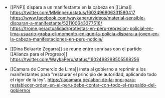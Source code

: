 - [[PNP]] dispara a un manifestante en la cabeza en [[Lima]]
  https://twitter.com/MMinperu/status/1602496806331580417
  https://www.facebook.com/waykaperu/videos/material-sensible-disparan-a-manifestante/521100643377516/
  https://trome.pe/actualidad/protestas-en-peru-represion-policial-en-lima-usuario-graba-el-momento-en-que-la-policia-dispara-a-joven-en-la-cabeza-manifestaciones-en-peru-noticia/

- [[Dina Boluarte Zegarra]] se reune entre sonrisas con el partido [[Alianza para el Progreso]]
  https://twitter.com/WaykaPeru/status/1602498298505568256

- [[Camara de Comercio de Lima]] insta al gobierno a reprimir a los manifestantes para "restaurar el principio de autoridad, aplicando todo el rigor de la ley".
  https://lacamara.pe/labor-de-la-pnp-para-restablecer-orden-en-el-peru-debe-contar-con-todo-el-respaldo-del-gobierno/
